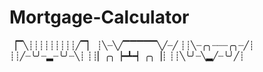 # Mortgage-Calculator

▕▔╲┊┊┊┊┊┊┊┊┊╱▔▏
┊╲┈╲╱▔▔▔▔▔╲╱┈╱
┊┊╲┈╭╮┈┈┈╭╮┈╱┊
┊┊╱┈╰╯┈▂┈╰╯┈╲┊
┊┊▏╭╮▕━┻━▏╭╮▕┊
┊┊╲╰╯┈╲▂╱┈╰╯╱┊

